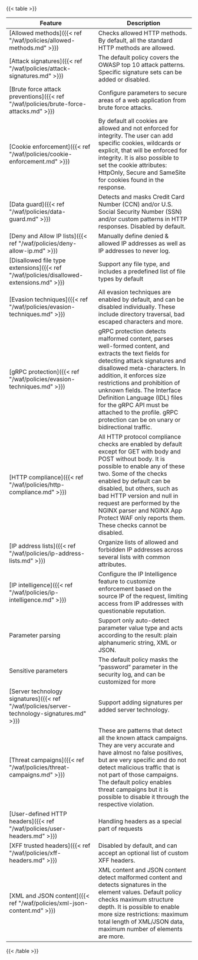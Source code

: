 ---
---

{{< table >}}

| Feature                             | Description |
| ----------------------------------- | ----------- |
| [Allowed methods]({{< ref "/waf/policies/allowed-methods.md" >}}) | Checks allowed HTTP methods. By default, all the standard HTTP methods are allowed. |
| [Attack signatures]({{< ref "/waf/policies/attack-signatures.md" >}}) | The default policy covers the OWASP top 10 attack patterns. Specific signature sets can be added or disabled. |
| [Brute force attack preventions]({{< ref "/waf/policies/brute-force-attacks.md" >}}) | Configure parameters to secure areas of a web application from brute force attacks. |
| [Cookie enforcement]({{< ref "/waf/policies/cookie-enforcement.md" >}}) | By default all cookies are allowed and not enforced for integrity. The user can add specific cookies, wildcards or explicit, that will be enforced for integrity. It is also possible to set the cookie attributes: HttpOnly, Secure and SameSite for cookies found in the response. |
| [Data guard]({{< ref "/waf/policies/data-guard.md" >}}) | Detects and masks Credit Card Number (CCN) and/or U.S. Social Security Number (SSN) and/or custom patterns in HTTP responses. Disabled by default. |
| [Deny and Allow IP lists]({{< ref "/waf/policies/deny-allow-ip.md" >}}) | Manually define denied & allowed IP addresses as well as IP addresses to never log. |
| [Disallowed file type extensions]({{< ref "/waf/policies/disallowed-extensions.md" >}}) | Support any file type, and includes a predefined list of file types by default |
| [Evasion techniques]({{< ref "/waf/policies/evasion-techniques.md" >}}) | All evasion techniques are enabled by default, and can be disabled individually. These include directory traversal, bad escaped characters and more. |
| [gRPC protection]({{< ref "/waf/policies/evasion-techniques.md" >}}) | gRPC protection detects malformed content, parses well-formed content, and extracts the text fields for detecting attack signatures and disallowed meta-characters. In addition, it enforces size restrictions and prohibition of unknown fields. The Interface Definition Language (IDL) files for the gRPC API must be attached to the profile. gRPC protection can be on unary or bidirectional traffic. |
| [HTTP compliance]({{< ref "/waf/policies/http-compliance.md" >}}) | All HTTP protocol compliance checks are enabled by default except for GET with body and POST without body. It is possible to enable any of these two. Some of the checks enabled by default can be disabled, but others, such as bad HTTP version and null in request are performed by the NGINX parser and NGINX App Protect WAF only reports them. These checks cannot be disabled. |
| [IP address lists]({{< ref "/waf/policies/ip-address-lists.md" >}}) | Organize lists of allowed and forbidden IP addresses across several lists with common attributes. |
| [IP intelligence]({{< ref "/waf/policies/ip-intelligence.md" >}}) | Configure the IP Intelligence feature to customize enforcement based on the source IP of the request, limiting access from IP addresses with questionable reputation. |
| Parameter parsing | Support only auto-detect parameter value type and acts according to the result: plain alphanumeric string, XML or JSON. |
| Sensitive parameters | The default policy masks the “password” parameter in the security log, and can be customized for more |
| [Server technology signatures]({{< ref "/waf/policies/server-technology-signatures.md" >}}) | Support adding signatures per added server technology. |
| [Threat campaigns]({{< ref "/waf/policies/threat-campaigns.md" >}}) | These are patterns that detect all the known attack campaigns. They are very accurate and have almost no false positives, but are very specific and do not detect malicious traffic that is not part of those campaigns. The default policy enables threat campaigns but it is possible to disable it through the respective violation. |
| [User-defined HTTP headers]({{< ref "/waf/policies/user-headers.md" >}}) | Handling headers as a special part of requests |
| [XFF trusted headers]({{< ref "/waf/policies/xff-headers.md" >}}) | Disabled by default, and can accept an optional list of custom XFF headers. |
| [XML and JSON content]({{< ref "/waf/policies/xml-json-content.md" >}}) | XML content and JSON content detect malformed content and detects signatures in the element values. Default policy checks maximum structure depth. It is possible to enable more size restrictions: maximum total length of XML/JSON data, maximum number of elements are more. |
{{< /table >}}